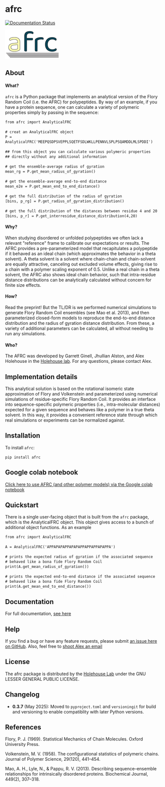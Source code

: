 afrc
==============================
[//]: # (Badges)
[![Documentation Status](https://readthedocs.org/projects/afrc/badge/?version=latest)](https://afrc.readthedocs.io/en/latest/?badge=latest)

![AFRC logo](afrc_logo.png)

## About
#### What?
`afrc` is a Python package that implements an analytical version of the Flory Random Coil (i.e. the AFRC) for polypeptides. By way of an example, if you have a protein sequence, one can calculate a variety of polymeric properties simply by passing in the sequence:


	from afrc import AnalyticalFRC
	
	# creat an AnalyticalFRC object
	P = AnalyticalFRC('MEEPQSDPSVEPPLSQETFSDLWKLLPENNVLSPLPSQAMDDLMLSPDDI')
	
	## from this object you can calculate various polymeric properties
	## directly without any additional information
	
	# get the ensemble-average radius of gyration
	mean_rg = P.get_mean_radius_of_gyration()
	
	# get the ensemble-average end-to-end distance
	mean_e2e = P.get_mean_end_to_end_distance()
	
	# get the full distribution of the radius of gyration
	[bins, p_rg] = P.get_radius_of_gyration_distribution()
	
	# get the full distribution of the distances between residue 4 and 20
	[bins, p_r] = P.get_interresidue_distance_distribution(4,20)

#### Why?
When studying disordered or unfolded polypeptides we often lack a relevant "reference" frame to calibrate our expectations or results. The AFRC provides a pre-parameterized model that recapitulates a polypeptide if it behaved as an ideal chain (which approximates the behavior in a theta solvent). A theta solvent is a solvent where chain-chain and chain-solvent are equally attractive, canceling out excluded volume effects, giving rise to a chain with a polymer scaling exponent of 0.5. Unlike a real chain in a theta solvent, the AFRC also shows ideal chain behavior, such that intra-residue distance distributions can be analytically calculated without concern for finite size effects.

#### How?
Read the preprint! But the TL/DR is we performed numerical simulations to generate Flory Random Coil ensembles (see Mao et al. 2013), and then parameterized closed-form models to reproduce the end-to-end distance distribution and the radius of gyration distance distribution. From these, a variety of additional parameters can be calculated, all without needing to run any simulations. 

#### Who?
The AFRC was developed by Garrett Ginell, Jhullian Alston, and Alex Holehouse in the [Holehouse lab](https://www.holehouselab.com/). For any questions, please contact Alex.


## Implementation details
This analytical solution is based on the rotational isomeric state approximation of Flory and Volkenstein and parameterized using numerical simulations of residue-specific Flory Random Coil. It provides an interface into sequence-specific polymeric properties (i.e., intra-molecular distances) expected for a given sequence and behaves like a polymer in a true theta solvent. In this way, it provides a convenient reference state through which real simulations or experiments can be normalized against.

## Installation
To install `afrc`:

	pip install afrc 


## Google colab notebook
[Click here to use AFRC (and other polymer models) via the Google colab notebook](https://colab.research.google.com/drive/1WHw8ous7IgcKd2LKYuJLeBTlkdEYoRAk?usp=sharing)

## Quickstart
There is a single user-facing object that is built from the `afrc` package, which is the AnalyticalFRC object. This object gives access to a bunch of additional object functions. As an example

	from afrc import AnalyticalFRC
	
	A = AnalyticalFRC('APPAPAPAPPAPAPAPPAPPAPPAPAPPA')
	
	# prints the expected radius of gyration if the associated sequence 
	# behaved like a bona fide Flory Random Coil
	print(A.get_mean_radius_of_gyration())  
	
	# prints the expected end-to-end distance if the associated sequence 
	# behaved like a bona fide Flory Random Coil
	print(A.get_mean_end_to_end_distance())
	

## Documentation
For full documentation, [see here](https://afrc.readthedocs.io/)

## Help
If you find a bug or have any feature requests, please submit [an issue here on GitHub](https://github.com/idptools/afrc/issues). Also, feel free to [shoot Alex an email]()

## License
The afrc package is distributed by the [Holehouse Lab](https://www.holehouselab.com/) under the GNU LESSER GENERAL PUBLIC LICENSE.

## Changelog
* **0.3.7** (May 2025): Moved to `pyproject.toml` and `versioningit` for build and versioning to enable compatiblity with later Python versions.

## References
Flory, P. J. (1969). Statistical Mechanics of Chain Molecules. Oxford University Press.

Volkenstein, M. V. (1958). The configurational statistics of polymeric chains. Journal of Polymer Science, 29(120), 441–454.

Mao, A. H., Lyle, N., & Pappu, R. V. (2013). Describing sequence–ensemble relationships for intrinsically disordered proteins. Biochemical Journal, 449(2), 307–318.


